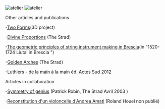![atelier](https://lutherie.github.io/dossier-photos-Github/images-site/altocoignardNetB.png)
![atelier](https://lutherie.github.io/dossier-photos-Github/images-site/detailouiebrescia-thumb.jpg)

Other articles and publications


-[Two Forms](https://lutherie.github.io/resources/TwoForms_Denis.pdf)(3D project)

-[Divine Proportions](https://lutherie.github.io/resources/DivineProportionsStrad.pdf) (The Strad)

-[The geometric principles of string instrument making in Brescia](https://lutherie.github.io/resources/Articolo.Denis.pdf)(in "1520-1724 Liutai in Brescia ")

-[Golden Arches](https://lutherie.github.io/resources/GoldenArches.pdf) (The Strad)

-Luthiers - de la main à la main éd. Actes Sud 2012 

Articles in collaboration


-[Symmetry of genius](https://lutherie.github.io/resources/Symmetry-of-genius.pdf) (Patrick Robin, The Strad Avril 2003 )

-[Reconstitution d'un violoncelle d'Andrea Amati](https://lutherie.github.io/resources/ReconstitutionRolandHouel.pdf) (Roland Houel non publié)


